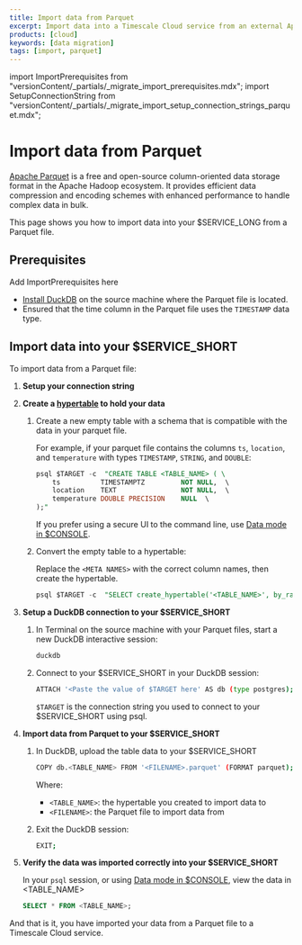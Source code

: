 ```yaml
---
title: Import data from Parquet
excerpt: Import data into a Timescale Cloud service from an external Apache Parquet file
products: [cloud]
keywords: [data migration]
tags: [import, parquet]
---
```


import ImportPrerequisites from "versionContent/_partials/_migrate_import_prerequisites.mdx";
import SetupConnectionString from "versionContent/_partials/_migrate_import_setup_connection_strings_parquet.mdx";

# Import data from Parquet

[Apache Parquet][apache-parquet] is a free and open-source column-oriented data storage format in the 
Apache Hadoop ecosystem. It provides efficient data compression and encoding schemes with 
enhanced performance to handle complex data in bulk. 

This page shows you how to import data into your $SERVICE_LONG from a Parquet file.

## Prerequisites

Add ImportPrerequisites here 
- [Install DuckDB][install-duckdb] on the source machine where the Parquet file is located.
- Ensured that the time column in the Parquet file uses the `TIMESTAMP` data type. 

## Import data into your $SERVICE_SHORT

To import data from a Parquet file:

<Procedure>

1. **Setup your connection string**

    <SetupConnectionString />

1. **Create a [hypertable][hypertable-docs] to hold your data** 

   1.  Create a new empty table with a schema that is compatible with the data in your parquet file.  
  
       For example, if your parquet file contains the columns `ts`, `location`, and `temperature` with types 
       `TIMESTAMP`, `STRING`, and `DOUBLE`:
  
       ```sql
       psql $TARGET -c  "CREATE TABLE <TABLE_NAME> ( \
           ts          TIMESTAMPTZ         NOT NULL,  \
           location    TEXT                NOT NULL,  \
           temperature DOUBLE PRECISION    NULL  \
       );"
       ```
       If you prefer using a secure UI to the command line, use [Data mode in $CONSOLE][data-mode].

   1.  Convert the empty table to a hypertable:

       Replace the `<META NAMES>` with the correct column names, then create the hypertable.
       ```sql
       psql $TARGET -c  "SELECT create_hypertable('<TABLE_NAME>', by_range('<COLUMN_NAME>'))"
       ```

1. **Setup a DuckDB connection to your $SERVICE_SHORT**

   1.  In Terminal on the source machine with your Parquet files, start a new DuckDB interactive session:

       ```bash
       duckdb
       ```
   1. Connect to your $SERVICE_SHORT in your DuckDB session:
   
      ```bash
      ATTACH '<Paste the value of $TARGET here' AS db (type postgres);
      ```
      `$TARGET` is the connection string you used to connect to your $SERVICE_SHORT using psql. 

1. **Import data from Parquet to your $SERVICE_SHORT**

   1. In DuckDB, upload the table data to your $SERVICE_SHORT    
      ```bash
      COPY db.<TABLE_NAME> FROM '<FILENAME>.parquet' (FORMAT parquet);
      ```
      Where: 

      - `<TABLE_NAME>`: the hypertable you created to import data to 
      - `<FILENAME>`: the Parquet file to import data from

   1. Exit the DuckDB session:

       ```bash
       EXIT;
       ```

1. **Verify the data was imported correctly into your $SERVICE_SHORT**

   In your `psql` session, or using [Data mode in $CONSOLE][data-mode], view the data in <TABLE_NAME>  
   ```sql
   SELECT * FROM <TABLE_NAME>;
   ```

</Procedure>

And that is it, you have imported your data from a Parquet file to a Timescale Cloud service.

[apache-parquet]: https://parquet.apache.org/
[apache-parquet-file-format]: https://parquet.apache.org/docs/file-format/
[install-duckdb]: https://duckdb.org/docs/installation/
[hypertable-docs]: /use-timescale/:currentVersion:/hypertables/
[data-mode]: /getting-started/:currentVersion:/run-queries-from-console/#data-mode
